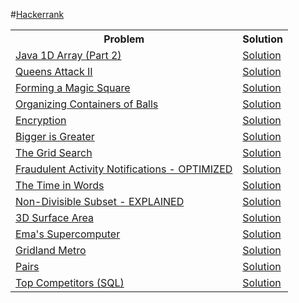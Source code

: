 #<a href="https://www.hackerrank.com/dimeddy97">Hackerrank</a> 
<table style="width:100%">
  <tr>
    <th>Problem</th>
    <th>Solution</th>
  </tr>
  
  <tr>
	  	<td>
			<a href="https://www.hackerrank.com/challenges/java-1d-array/problem">Java 1D Array (Part 2)</a>
		</td>
		<td>
			<a href="https://github.com/dimeddy46/Hackerrank/blob/master/Java 1D Array (Part 2)/Sol.java">Solution</a>
		</td>
  </tr>

  <tr>
	  	<td>
			<a href="https://www.hackerrank.com/challenges/queens-attack-2/problem">Queens Attack II</a>
		</td>
		<td>
			<a href="https://github.com/dimeddy46/Hackerrank/blob/master/Queens Attack II/Sol.java">Solution</a>
		</td>
  </tr>
  
  <tr>
	  	<td>
			<a href="https://www.hackerrank.com/challenges/magic-square-forming/problem">Forming a Magic Square</a>
		</td>
		<td>
			<a href="https://github.com/dimeddy46/Hackerrank/blob/master/Forming a Magic Square/Sol.java">Solution</a>
		</td>
  </tr>

  <tr>
	  	<td>
			<a href="https://www.hackerrank.com/challenges/organizing-containers-of-balls/problem">Organizing Containers of Balls</a>
		</td>
		<td>
			<a href="https://github.com/dimeddy46/Hackerrank/blob/master/Organizing Containers of Balls/Sol.java">Solution</a>
		</td>
  </tr>

  <tr>
	  	<td>
			<a href="https://www.hackerrank.com/challenges/encryption/problem">Encryption</a>
		</td>
		<td>
			<a href="https://github.com/dimeddy46/Hackerrank/blob/master/Encryption/Sol.java">Solution</a>
		</td>
  </tr>
  
  <tr>
	  	<td>
			<a href="https://www.hackerrank.com/challenges/bigger-is-greater/problem">Bigger is Greater</a>
		</td>
		<td>
			<a href="https://github.com/dimeddy46/Hackerrank/blob/master/Bigger is Greater/Sol.java">Solution</a>
		</td>
  </tr>
  
  <tr>
	  	<td>
			<a href="https://www.hackerrank.com/challenges/the-grid-search/problem">The Grid Search</a>
		</td>
		<td>
			<a href="https://github.com/dimeddy46/Hackerrank/blob/master/The Grid Search/Sol.java">Solution</a>
		</td>
  </tr>
  
  <tr>
	  	<td>
			<a href="https://www.hackerrank.com/challenges/fraudulent-activity-notifications/problem">Fraudulent Activity Notifications - OPTIMIZED</a>
		</td>
		<td>
			<a href="https://github.com/dimeddy46/Hackerrank/blob/master/Fraudulent Activity Notifications/Sol.java">Solution</a>
		</td>
  </tr>  

  <tr>
	  	<td>
			<a href="https://www.hackerrank.com/challenges/the-time-in-words/problem">The Time in Words</a>
		</td>
		<td>
			<a href="https://github.com/dimeddy46/Hackerrank/blob/master/The Time in Words/Sol.java">Solution</a>
		</td>
  </tr>  

  <tr>
	  	<td>
			<a href="https://www.hackerrank.com/challenges/non-divisible-subset/problem">Non-Divisible Subset - EXPLAINED</a>
		</td>
		<td>
			<a href="https://github.com/dimeddy46/Hackerrank/blob/master/Non-Divisible Subset/Sol.java">Solution</a>
		</td>
  </tr>  
   
  <tr>
	  	<td>
			<a href="https://www.hackerrank.com/challenges/3d-surface-area/problem">3D Surface Area</a>
		</td>
		<td>
			<a href="https://github.com/dimeddy46/Hackerrank/blob/master/3D Surface Area/Sol.java">Solution</a>
		</td>
  </tr>  
  
  <tr>
	  	<td>
			<a href="https://www.hackerrank.com/challenges/two-pluses/problem">Ema's Supercomputer</a>
		</td>
		<td>
			<a href="https://github.com/dimeddy46/Hackerrank/blob/master/Ema's Supercomputer/Sol.java">Solution</a>
		</td>
  </tr>  

  <tr>
	  	<td>
			<a href="https://www.hackerrank.com/challenges/gridland-metro/problem">Gridland Metro</a>
		</td>
		<td>
			<a href="https://github.com/dimeddy46/Hackerrank/blob/master/Gridland Metro/Sol.java">Solution</a>
		</td>
  </tr>  
  <tr>
	  	<td>
			<a href="https://www.hackerrank.com/challenges/pairs/problem">Pairs</a>
		</td>
		<td>
			<a href="https://github.com/dimeddy46/Hackerrank/blob/master/Pairs/Sol.java">Solution</a>
		</td>
  </tr>  

  <tr>
	  	<td>
			<a href="https://www.hackerrank.com/challenges/full-score/problem">Top Competitors (SQL)</a>
		</td>
		<td>
			<a href="https://github.com/dimeddy46/Hackerrank/blob/master/Top Competitors (SQL)/Sol.sql">Solution</a>
		</td>
  </tr> 	
</table>  